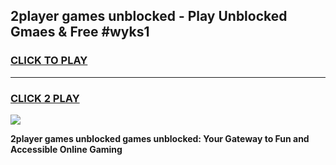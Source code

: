 
## 2player games unblocked - Play Unblocked Gmaes & Free #wyks1
<h3>
<a href="https://news.freeplayer.one?title=2player_games_unblocked&ref=03M">CLICK TO PLAY</a></h3>
<hr>

<h3>
<a href="https://news.freeplayer.one?title=2player_games_unblocked&ref=03M">CLICK 2 PLAY</a>
  
</h3>

<a href="https://news.freeplayer.one?title=2player_games_unblocked&ref=03M"><img src="https://clearcache.store/games.png"></a>


**2player games unblocked games unblocked: Your Gateway to Fun and Accessible Online Gaming**
